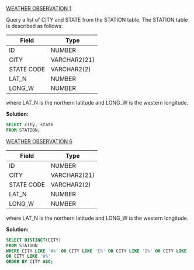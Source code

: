 [WEATHER OBSERVATION 1](https://www.hackerrank.com/challenges/weather-observation-station-1/problem?isFullScreen=true)

Query a list of CITY and STATE from the STATION table.
The STATION table is described as follows:

|  Field | Type |
|-------|-----|
| ID  | NUMBER |
| CITY | VARCHAR2(21)   |
| STATE CODE  | VARCHAR2(2)  |
| LAT_N |  NUMBER |
| LONG_W | NUMBER |

where LAT_N is the northern latitude and LONG_W is the western longitude.

**Solution:**
```sql
SELECT city, state
FROM STATION;
```

[WEATHER OBSERVATION 6](https://www.hackerrank.com/challenges/weather-observation-station-6/problem?isFullScreen=true)

|  Field | Type |
|-------|-----|
| ID  | NUMBER |
| CITY | VARCHAR2(21)   |
| STATE CODE  | VARCHAR2(2)  |
| LAT_N |  NUMBER |
| LONG_W | NUMBER |

where LAT_N is the northern latitude and LONG_W is the western longitude.

**Solution:**
```sql
SELECT DISTINCT(CITY) 
FROM STATION 
WHERE CITY LIKE 'A%' OR CITY LIKE 'E%' OR CITY LIKE 'I%' OR CITY LIKE 'O%' 
OR CITY LIKE 'U%'
ORDER BY CITY ASC; 
```
